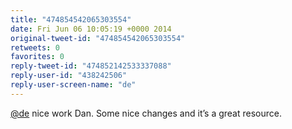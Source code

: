 ```yaml
---
title: "474854542065303554"
date: Fri Jun 06 10:05:19 +0000 2014
original-tweet-id: "474854542065303554"
retweets: 0
favorites: 0
reply-tweet-id: "474852142533337088"
reply-user-id: "438242506"
reply-user-screen-name: "de"
---
```

<a href="https://twitter.com/de">@de</a> nice work Dan. Some nice changes and it’s a great resource.
